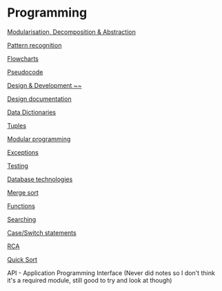 # Programming

[Modularisation, Decomposition & Abstraction](Programming%2010a53012912780dfb352fd66848a82d5/Modulisation,%20Decomposition%20&%20Abstraction%202544d8936d0a4b76938659184f392b57.md)

[Pattern recognition](Programming%2010a53012912780dfb352fd66848a82d5/Pattern%20recognition%20114530129127806c8710d17e15933916.md)

[Flowcharts](Programming%2010a53012912780dfb352fd66848a82d5/Flowcharts%2011b530129127804c87e2cbec3a95464a.md)

[Pseudocode ](Programming%2010a53012912780dfb352fd66848a82d5/Pseudocode%2011f53012912780428767c6f3e8bbae2d.md)

[Design & Development ~~](Programming%2010a53012912780dfb352fd66848a82d5/Design%20&%20Development%20~~%20129530129127805cbb82f11fec1a7299.md)

[Design documentation](Programming%2010a53012912780dfb352fd66848a82d5/Design%20documentation%2012a5301291278072bb5fe1efb2583d82.md)

[Data Dictionaries](Programming%2010a53012912780dfb352fd66848a82d5/Data%20Dictionaries%201375301291278088b1b2e54326d9137f.md)

[Tuples](Programming%2010a53012912780dfb352fd66848a82d5/Tuples%2015453012912780f9ab56c26546b60891.md)

[Modular programming](Programming%2010a53012912780dfb352fd66848a82d5/Modular%20programming%201575301291278066a1f4e0f514e60e89.md)

[Exceptions](Programming%2010a53012912780dfb352fd66848a82d5/Exceptions%20184530129127807c93befd2e927e8285.md)

[Testing](Programming%2010a53012912780dfb352fd66848a82d5/Testing%201cb53012912780b3b033e345729780ae.md)

[Database technologies ](Programming%2010a53012912780dfb352fd66848a82d5/Database%20technologies%201c05301291278058b00de0ce353ca44a.md)

[Merge sort](Programming%2010a53012912780dfb352fd66848a82d5/Merge%20sort%201c7530129127801a801dd38b83b360fe.md)

[Functions](Programming%2010a53012912780dfb352fd66848a82d5/Functions%201ca5301291278077b8b0f49b3c9c9632.md)

[Searching](Programming%2010a53012912780dfb352fd66848a82d5/Searching%201ca53012912780a2ac48f337ced44959.md)

[Case/Switch statements](Programming%2010a53012912780dfb352fd66848a82d5/Case%20Switch%20statements%201d553012912780428d91d85da768e7da.md)

[RCA](Programming%2010a53012912780dfb352fd66848a82d5/RCA%201d55301291278033b737d92bca37d2a1.md)

[Quick Sort](Programming%2010a53012912780dfb352fd66848a82d5/Quick%20Sort%201e353012912780519136e75e635f9c77.md)

API - Application Programming Interface
(Never did notes so I don't think it's a required module, still good to try and look at though)
